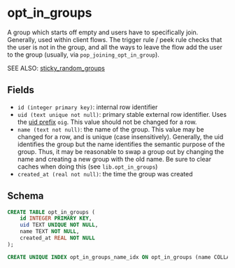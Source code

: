 # opt_in_groups

A group which starts off empty and users have to specifically join. Generally,
used within client flows. The trigger rule / peek rule checks that the user is
not in the group, and all the ways to leave the flow add the user to the group
(usually, via `pop_joining_opt_in_group`).

SEE ALSO: [sticky_random_groups](sticky_random_groups.md)

## Fields

- `id (integer primary key)`: internal row identifier
- `uid (text unique not null)`: primary stable external row identifier. Uses
  the [uid prefix](../uid_prefixes.md) `oig`. This value should not be changed
  for a row.
- `name (text not null)`: the name of the group. This value may be changed for
  a row, and is unique (case insensitively). Generally, the uid identifies the group
  but the name identifies the semantic purpose of the group. Thus, it may be
  reasonable to swap a group out by changing the name and creating a new group with
  the old name. Be sure to clear caches when doing this (see `lib.opt_in_groups`)
- `created_at (real not null)`: the time the group was created

## Schema

```sql
CREATE TABLE opt_in_groups (
    id INTEGER PRIMARY KEY,
    uid TEXT UNIQUE NOT NULL,
    name TEXT NOT NULL,
    created_at REAL NOT NULL
);

CREATE UNIQUE INDEX opt_in_groups_name_idx ON opt_in_groups (name COLLATE NOCASE);
```
